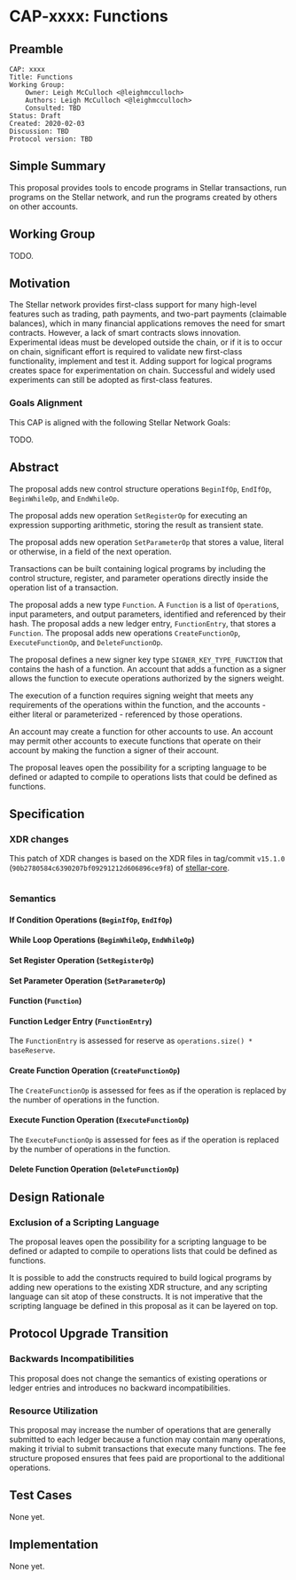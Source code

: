 # CAP-xxxx: Functions

## Preamble

```text
CAP: xxxx
Title: Functions
Working Group:
    Owner: Leigh McCulloch <@leighmcculloch>
    Authors: Leigh McCulloch <@leighmcculloch>
    Consulted: TBD
Status: Draft
Created: 2020-02-03
Discussion: TBD
Protocol version: TBD
```

## Simple Summary

This proposal provides tools to encode programs in Stellar transactions, run
programs on the Stellar network, and run the programs created by others on
other accounts.

## Working Group

TODO.

## Motivation

The Stellar network provides first-class support for many high-level features
such as trading, path payments, and two-part payments (claimable balances),
which in many financial applications removes the need for smart contracts.
However, a lack of smart contracts slows innovation. Experimental ideas must
be developed outside the chain, or if it is to occur on chain, significant
effort is required to validate new first-class functionality, implement and
test it. Adding support for logical programs creates space for
experimentation on chain. Successful and widely used experiments can still be
adopted as first-class features.

### Goals Alignment
This CAP is aligned with the following Stellar Network Goals:

TODO.

## Abstract

The proposal adds new control structure operations `BeginIfOp`, `EndIfOp`,
`BeginWhileOp`, and `EndWhileOp`.

The proposal adds new operation `SetRegisterOp` for executing an expression
supporting arithmetic, storing the result as transient state.

The proposal adds new operation `SetParameterOp` that stores a value, literal
or otherwise, in a field of the next operation.

Transactions can be built containing logical programs by including the
control structure, register, and parameter operations directly inside the
operation list of a transaction.

The proposal adds a new type `Function`. A `Function` is a list of
`Operation`s, input parameters, and output parameters, identified and
referenced by their hash. The proposal adds a new ledger entry,
`FunctionEntry`, that stores a `Function`. The proposal adds new operations
`CreateFunctionOp`, `ExecuteFunctionOp`, and `DeleteFunctionOp`.

The proposal defines a new signer key type `SIGNER_KEY_TYPE_FUNCTION` that
contains the hash of a function. An account that adds a function as a signer
allows the function to execute operations authorized by the signers weight.

The execution of a function requires signing weight that meets any
requirements of the operations within the function, and the accounts - either
literal or parameterized - referenced by those operations.

An account may create a function for other accounts to use. An account may
permit other accounts to execute functions that operate on their account by
making the function a signer of their account.

The proposal leaves open the possibility for a scripting language to be
defined or adapted to compile to operations lists that could be defined as
functions.

## Specification

### XDR changes

This patch of XDR changes is based on the XDR files in tag/commit `v15.1.0` (`90b2780584c6390207bf09291212d606896ce9f8`) of [stellar-core].

```diff
```

### Semantics

#### If Condition Operations (`BeginIfOp`, `EndIfOp`)
#### While Loop Operations (`BeginWhileOp`, `EndWhileOp`)
#### Set Register Operation (`SetRegisterOp`)
#### Set Parameter Operation (`SetParameterOp`)
#### Function (`Function`)
#### Function Ledger Entry (`FunctionEntry`)

The `FunctionEntry` is assessed for reserve as `operations.size() *
baseReserve`.

#### Create Function Operation (`CreateFunctionOp`)

The `CreateFunctionOp` is assessed for fees as if the operation is replaced
by the number of operations in the function.

#### Execute Function Operation (`ExecuteFunctionOp`)

The `ExecuteFunctionOp` is assessed for fees as if the operation is replaced
by the number of operations in the function.

#### Delete Function Operation (`DeleteFunctionOp`)

## Design Rationale

### Exclusion of a Scripting Language

The proposal leaves open the possibility for a scripting language to be
defined or adapted to compile to operations lists that could be defined as
functions.

It is possible to add the constructs required to build logical programs by
adding new operations to the existing XDR structure, and any scripting
language can sit atop of these constructs. It is not imperative that the
scripting language be defined in this proposal as it can be layered on top.

## Protocol Upgrade Transition

### Backwards Incompatibilities

This proposal does not change the semantics of existing operations or ledger
entries and introduces no backward incompatibilities.

### Resource Utilization

This proposal may increase the number of operations that are generally
submitted to each ledger because a function may contain many operations,
making it trivial to submit transactions that execute many functions. The fee
structure proposed ensures that fees paid are proportional to the additional
operations.

## Test Cases

None yet.

## Implementation

None yet.

[stellar-core]: https://github.com/stellar/stellar-core
